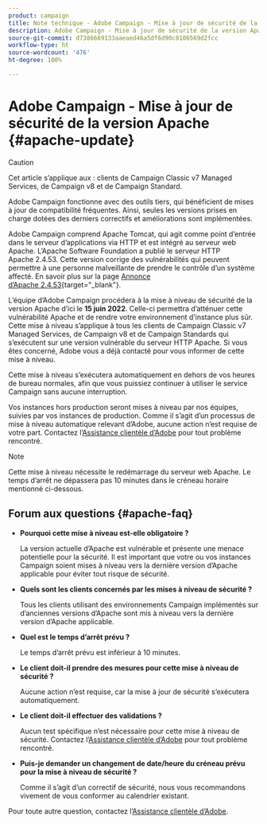 ```yaml
---
product: campaign
title: Note technique - Adobe Campaign - Mise à jour de sécurité de la version Apache
description: Adobe Campaign - Mise à jour de sécurité de la version Apache
source-git-commit: d7386669133aaeaed46a5df6d90c8106569d2fcc
workflow-type: ht
source-wordcount: '476'
ht-degree: 100%

---
```


# Adobe Campaign - Mise à jour de sécurité de la version Apache {#apache-update}

>[!CAUTION]
>Cet article s’applique aux : clients de Campaign Classic v7 Managed Services, de Campaign v8 et de Campaign Standard.

Adobe Campaign fonctionne avec des outils tiers, qui bénéficient de mises à jour de compatibilité fréquentes. Ainsi, seules les versions prises en charge dotées des derniers correctifs et améliorations sont implémentées.

Adobe Campaign comprend Apache Tomcat, qui agit comme point d’entrée dans le serveur d’applications via HTTP et est intégré au serveur web Apache. L’Apache Software Foundation a publié le serveur HTTP Apache 2.4.53. Cette version corrige des vulnérabilités qui peuvent permettre à une personne malveillante de prendre le contrôle d’un système affecté. En savoir plus sur la page [Annonce d’Apache 2.4.53](https://downloads.apache.org/httpd/Announcement2.4.html){target=&quot;_blank&quot;}.

L’équipe d’Adobe Campaign procédera à la mise à niveau de sécurité de la version Apache d’ici le **15 juin 2022**. Celle-ci permettra d’atténuer cette vulnérabilité Apache et de rendre votre environnement d’instance plus sûr. Cette mise à niveau s’applique à tous les clients de Campaign Classic v7 Managed Services, de Campaign v8 et de Campaign Standards qui s’exécutent sur une version vulnérable du serveur HTTP Apache. Si vous êtes concerné, Adobe vous a déjà contacté pour vous informer de cette mise à niveau.

Cette mise à niveau s’exécutera automatiquement en dehors de vos heures de bureau normales, afin que vous puissiez continuer à utiliser le service Campaign sans aucune interruption.

Vos instances hors production seront mises à niveau par nos équipes, suivies par vos instances de production. Comme il s’agit d’un processus de mise à niveau automatique relevant d’Adobe, aucune action n’est requise de votre part. Contactez l’[Assistance clientèle d’Adobe](https://experienceleague.adobe.com/?support-solution=Campaign#support) pour tout problème rencontré.


>[!NOTE]
>Cette mise à niveau nécessite le redémarrage du serveur web Apache. Le temps d’arrêt ne dépassera pas 10 minutes dans le créneau horaire mentionné ci-dessous.

## Forum aux questions {#apache-faq}

* **Pourquoi cette mise à niveau est-elle obligatoire ?**

   La version actuelle d’Apache est vulnérable et présente une menace potentielle pour la sécurité. Il est important que votre ou vos instances Campaign soient mises à niveau vers la dernière version d’Apache applicable pour éviter tout risque de sécurité.


* **Quels sont les clients concernés par les mises à niveau de sécurité ?**

   Tous les clients utilisant des environnements Campaign implémentés sur d’anciennes versions d’Apache sont mis à niveau vers la dernière version d’Apache applicable.

* **Quel est le temps d’arrêt prévu ?**

   Le temps d’arrêt prévu est inférieur à 10 minutes.

* **Le client doit-il prendre des mesures pour cette mise à niveau de sécurité ?**

   Aucune action n’est requise, car la mise à jour de sécurité s’exécutera automatiquement.

* **Le client doit-il effectuer des validations ?**

   Aucun test spécifique n’est nécessaire pour cette mise à niveau de sécurité. Contactez l’[Assistance clientèle d’Adobe](https://experienceleague.adobe.com/?support-solution=Campaign#support) pour tout problème rencontré.


* **Puis-je demander un changement de date/heure du créneau prévu pour la mise à niveau de sécurité ?**

   Comme il s’agit d’un correctif de sécurité, nous vous recommandons vivement de vous conformer au calendrier existant.


Pour toute autre question, contactez l’[Assistance clientèle d’Adobe](https://experienceleague.adobe.com/?support-solution=Campaign#support).

